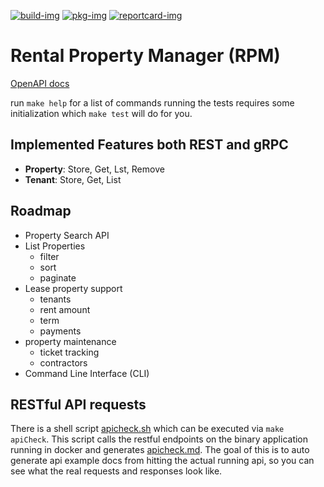 [![build-img]][build-url]
[![pkg-img]][pkg-url]
[![reportcard-img]][reportcard-url]

# Rental Property Manager (RPM)

[OpenAPI docs](https://petstore.swagger.io/?url=https://raw.githubusercontent.com/tempcke/rpm/master/api/rest/openapi/openapi.yml)

run `make help` for a list of commands
running the tests requires some initialization which `make test` will do for you.

## Implemented Features both REST and gRPC
- **Property**: Store, Get, Lst, Remove
- **Tenant**:   Store, Get, List

## Roadmap
- Property Search API
- List Properties
    - filter
    - sort
    - paginate
- Lease property support
    - tenants
    - rent amount
    - term
    - payments
- property maintenance
    - ticket tracking
    - contractors
- Command Line Interface (CLI)
    
## RESTful API requests
There is a shell script [apicheck.sh](https://github.com/tempcke/rpm/blob/master/apicheck.sh) which can be executed via `make apiCheck`.  This script calls the restful endpoints on the binary application running in docker and generates [apicheck.md](https://github.com/tempcke/rpm/blob/master/apicheck.md).  The goal of this is to auto generate api example docs from hitting the actual running api, so you can see what the real requests and responses look like.

[build-img]: https://github.com/tempcke/rpm/actions/workflows/test.yml/badge.svg
[build-url]: https://github.com/tempcke/rpm/actions
[pkg-img]: https://pkg.go.dev/badge/tempcke/rpm
[pkg-url]: https://pkg.go.dev/github.com/tempcke/rpm
[reportcard-img]: https://goreportcard.com/badge/tempcke/rpm
[reportcard-url]: https://goreportcard.com/report/tempcke/rpm